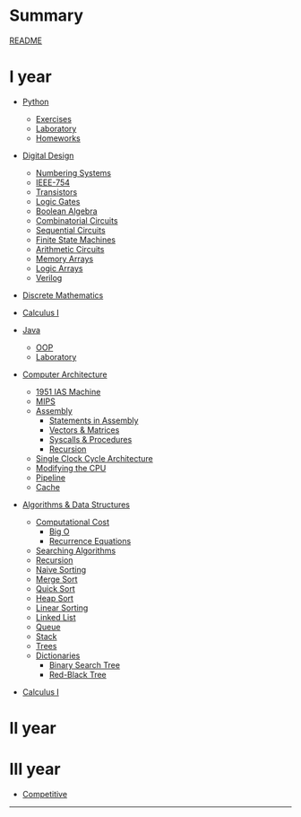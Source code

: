 # Summary

[README](../README.md)

# I year

- [Python]()
    - [Exercises]()
    - [Laboratory]()
    - [Homeworks]()
- [Digital Design]()
    - [Numbering Systems]()
    - [IEEE-754]()
    - [Transistors]()
    - [Logic Gates]()
    - [Boolean Algebra]()
    - [Combinatorial Circuits]()
        <!-- - [Tristates, Muxes, Decoders]() -->
        <!-- - [Timing]() -->
    - [Sequential Circuits]()
    - [Finite State Machines]()
        <!-- - [Timing]() -->
    - [Arithmetic Circuits]()
    - [Memory Arrays]()
    - [Logic Arrays]()
    - [Verilog]()
- [Discrete Mathematics]()
- [Calculus I]()
- [Java]()
    - [OOP]()
    - [Laboratory]()
- [Computer Architecture](./assembly/README.md)
    - [1951 IAS Machine]()
    - [MIPS]()
    - [Assembly]()
        - [Statements in Assembly]()
        - [Vectors & Matrices]()
        - [Syscalls & Procedures]()
        - [Recursion]()
    - [Single Clock Cycle Architecture]()
    - [Modifying the CPU]()
    - [Pipeline]()
    - [Cache]()
- [Algorithms & Data Structures](./algorithms/README.md)
    - [Computational Cost]()
        - [Big O]()
        - [Recurrence Equations]()
    - [Searching Algorithms]()
    - [Recursion]()
    - [Naive Sorting]()
    - [Merge Sort]()
    - [Quick Sort]()
    - [Heap Sort]()
    - [Linear Sorting]()
    - [Linked List]()
    - [Queue]()
    - [Stack]()
    - [Trees]()
    - [Dictionaries]()
        - [Binary Search Tree]()
        - [Red-Black Tree]()

    
- [Calculus I]()

# II year 
# III year
- [Competitive]()

---

<!-- [Other Sources](https://github.com/Exyss/university-notes) -->
 
